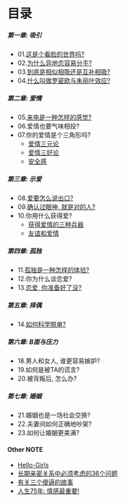 # 目录

##### 第一章: 吸引

- 01.[这是个看脸的世界吗?](./这是个看脸的世界吗.html) 
- 02.[为什么异地恋容易分手?](./为什么异地恋容易分手.html) 
- 03.[到底是相似相吸还是互补相吸?](./相似相吸还是互补相吸.html) 
- 04.[什么叫做罗密欧与朱丽叶效应?](./喜欢我们得不到的人.html) 

##### 第二章: 爱情

- 05.[来电是一种怎样的感觉?](./来电是一种怎样的体验.html) 
- 06.爱情也要气味相投?
- 07.你的爱情是个三角形吗?
  - [爱情三元论](./情为何物.html) 
  - [爱情三好论](./爱情的类型.html) 
  - [安全感](./安全感.html) 

##### 第三章: 示爱

- 08.[爱要怎么说出口?](./爱要怎么说出口.html) 
- 09.[确认过眼神, 就是对的人?](./藏不住的爱.html)
- 10.你用什么获得爱?
  - [获得爱情的三种兵器](./获得爱的三种兵器.html) 
  - [友谊和爱情](./友谊和爱情.html) 

##### 第四章: 孤独

- 11.[孤独是一种怎样的体验?](./亲密与孤独.html)
- 12.你为什么谈恋爱?
- 13.[恋爱, 你准备好了没?](./恋爱前功课.html) 

##### 第五章: 择偶

- 14.[如何科学脱单?](./科学脱单指南.html) 

##### 第六章: B面与压力

- 18.男人和女人, 谁更容易嫉妒?
- 19.如何是被TA的谎言?
- 20.被背叛后, 怎么办?

##### 第七章: 婚姻

- 21.婚姻也是一场社会交换?
- 22.夫妻间如何正确地吵架?
- 23.如何让婚姻更美满?

#### Other NOTE

- [Hello-Girls](./Hello-Girls.html) 
- [长期亲密关系中必须考虑的36个问题](./36个问题.html) 
- [有关三个傻逼的故事](./傻逼的故事.html) 
- [人生75年: 情感最重要!](./人生75年.html) 

